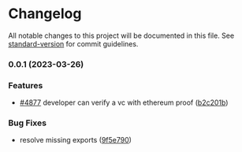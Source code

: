# Changelog

All notable changes to this project will be documented in this file. See [standard-version](https://github.com/conventional-changelog/standard-version) for commit guidelines.

### 0.0.1 (2023-03-26)


### Features

* [#4877](https://github.com/KayTrust/verifiable-credentials/issues/4877) developer can verify a vc with ethereum proof ([b2c201b](https://github.com/KayTrust/verifiable-credentials/commit/b2c201bc64cd935b1fe77a078ba9f1cc14255600))


### Bug Fixes

* resolve missing exports ([9f5e790](https://github.com/KayTrust/verifiable-credentials/commit/9f5e790a9485f1c6748cbf2e3d576ddb94d930fd))
